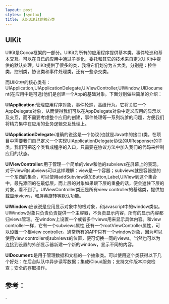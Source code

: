 ```yaml
---
layout: post
styles: [syntax]
title: 认识UIKit的核心类
---
```


<h2>UIKit</h2>
UIKit是Cocoa框架的一部分。UIKit为所有的应用程序提供基本类，事件轮巡和基本交互。可以在自已的应用中通过子类化，委托和其它的技术来自定义UIKit中提供的默认处理。UIKit提供了很多的类，我将它们划分为五大类，分别是：控件类，控制类，协议类和事件处理类，还有一些杂交类。

而UIKit中的核心类有：UIApplication,UIApplicationDelegate,UIViewController,UIWindow,UIDocument(在应用中是可选)他们是创建一个App的基础对象。下面分别做些简单的介绍：

<b>UIApplication:</b>管理应用程序对象，事件轮巡，高级行为。它将关联一个AppDelegate对象，从而使得我们可以在AppDelegate对象中定义应用的显示以及交互，而不需要考虑整个应用的创建，事件处理等一系列坑爹的问题，方便我们将精力集中在应用的业务逻辑交互处理上。

<b>UIApplicationDelegate:</b>准确的说这是一个协议(也就是Java中的接口)类。在项目中需要我们自己定义一个实现UIApplicationDelegate协议的UIResponser的子类。我们可把这个类看成程序的入口，只需要在协议方法中加入我们的代码来控制应用的状态。

<b>UIViewController:</b>用于管理一个简单的view和他的subviews在屏幕上的表现。对于view和subviews可以这样理解：view是一个容器；subviews就是容器是的一个东西的集合，可以使用addSubview添加Button,Label,UIView到这个集合中，最先添回的在最低层，而上层的对象如果跟下层的重叠的话，便会遮住下层的对象，看不到了。UIViewController类还是所有view controller的基础类，提供加载显示views，和屏幕旋转等默认功能。

<b>UIWindow:</b>应该说是应用显示对象中的根对象，和javascript中的window类似。UIWindow对象只负责负责提供一个主容器，不负责显示内容，所有的显示内容都归views管理。在window上设置一个或者多个views用来显示具体内容。和view controller一样，它有一个subviews属性,还有一个rootViewController属性，可以设置一个根view controller。通常所有的APP只有一个window对象，因为可以使用view controller或subviews的位置，便可切换一同的views。当然也可以为连接到设置的外部显示器新建一个新的window，显示不同的内容。

<b>UIDocument:</b>是用于管理数据和文档的一个抽象类。可以使用这个类获得以下几个好处：在后台队队中异步读写数据；集成iCloud服务；支持文件版本冲突检查；安全的存取操作。

<h2>参考：</h2>
- <http://goo.gl/u8RBd>